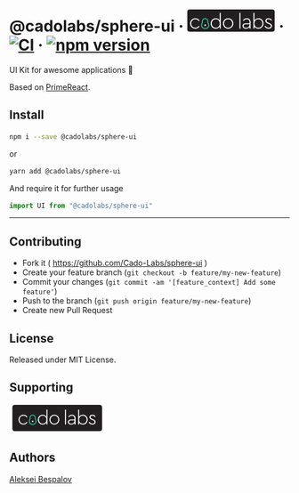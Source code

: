 # @cadolabs/sphere-ui &middot; [![Supporting](https://github.com/Cado-Labs/cado-labs-logos/blob/main/cado_labs_badge.svg)](https://github.com/Cado-Labs/) &middot; [![CI](https://github.com/Cado-Labs/sphere-ui/actions/workflows/ci.yml/badge.svg)](https://github.com/Cado-Labs/sphere-ui/actions/workflows/ci.yml) &middot; [![npm version](https://badge.fury.io/js/@cadolabs%2Fsphere-ui.svg)](https://badge.fury.io/js/@cadolabs%2Fsphere-ui)

UI Kit for awesome applications :nail_care:

Based on [PrimeReact](https://www.primefaces.org/primereact/).

## Install

```sh
npm i --save @cadolabs/sphere-ui
```

or

```sh
yarn add @cadolabs/sphere-ui
```

And require it for further usage
```js
import UI from "@cadolabs/sphere-ui"
```

---

## Contributing

- Fork it ( https://github.com/Cado-Labs/sphere-ui )
- Create your feature branch (`git checkout -b feature/my-new-feature`)
- Commit your changes (`git commit -am '[feature_context] Add some feature'`)
- Push to the branch (`git push origin feature/my-new-feature`)
- Create new Pull Request

## License

Released under MIT License.

## Supporting

<a href="https://github.com/Cado-Labs">
  <img src="https://github.com/Cado-Labs/cado-labs-logos/blob/main/cado_labs_logo.png" alt="Supported by Cado Labs" />
</a>

## Authors

[Aleksei Bespalov](https://github.com/nulldef)

